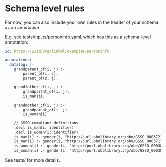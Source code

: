 # Schema level rules

For now, you can also include your own rules in the header of your schema as an annotation

E.g. see tests/inputs/personinfo.yaml, which has this as a schema-level annotation:

```yaml
id: https://w3id.org/linkml/examples/personinfo

annotations:
  datalog: |-
    grandparent_of(i, j) :-
        parent_of(i, z),
        parent_of(z, j).

    grandfather_of(i, j) :-
        grandparent_of(i, j),
        is_man(i).

    grandmother_of(i, j) :-
        grandparent_of(i, j),
        is_woman(i).

    // GSSO-compliant definitions
    .decl is_man(i: identifier)
    .decl is_woman(i: identifier)
    is_man(i) :- gender(i, "http://purl.obolibrary.org/obo/GSSO_000372").
    is_man(i) :- gender(i, "http://purl.obolibrary.org/obo/GSSO_000371").
    is_woman(i) :- gender(i, "http://purl.obolibrary.org/obo/GSSO_000384").
    is_woman(i) :- gender(i, "http://purl.obolibrary.org/obo/GSSO_000385").
```

See tests/ for more details.
